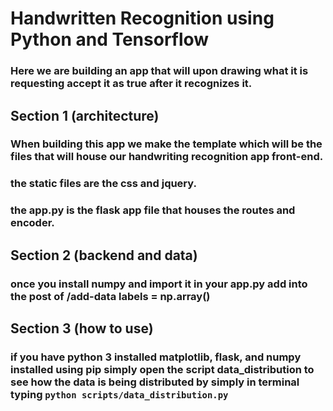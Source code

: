 # Handwritten Recognition using Python and Tensorflow
### Here we are building an app that will upon drawing what it is requesting accept it as true after it recognizes it. 
## Section 1 (architecture)
### When building this app we make the template which will be the files that will house our handwriting recognition app front-end. 
### the static files are the css and jquery. 
### the app.py is the flask app file that houses the routes and encoder.
## Section 2 (backend and data)
### once you install numpy and import it in your app.py add into the post of /add-data labels = np.array()
## Section 3 (how to use)
### if you have python 3 installed matplotlib, flask, and numpy installed using pip simply open the script data_distribution to see how the data is being distributed by simply in terminal typing `python scripts/data_distribution.py`